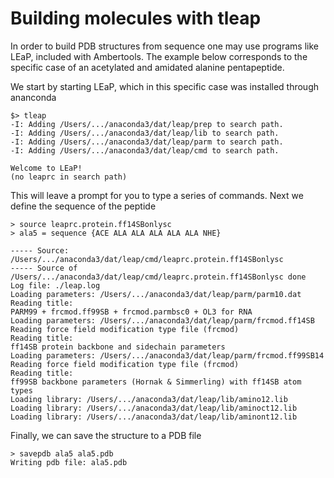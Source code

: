 # Building molecules with tleap 
In order to build PDB structures from sequence
one may use programs like LEaP, included with
Ambertools. The example below corresponds to 
the specific case of an acetylated and amidated 
alanine pentapeptide.

We start by starting LEaP, which in this
specific case was installed through ananconda

```
$> tleap
-I: Adding /Users/.../anaconda3/dat/leap/prep to search path.
-I: Adding /Users/.../anaconda3/dat/leap/lib to search path.
-I: Adding /Users/.../anaconda3/dat/leap/parm to search path.
-I: Adding /Users/.../anaconda3/dat/leap/cmd to search path.

Welcome to LEaP!
(no leaprc in search path)
```

This will leave a prompt for you to type a series
of commands. Next we define the sequence of the peptide

```
> source leaprc.protein.ff14SBonlysc
> ala5 = sequence {ACE ALA ALA ALA ALA ALA NHE}

----- Source: /Users/.../anaconda3/dat/leap/cmd/leaprc.protein.ff14SBonlysc
----- Source of /Users/.../anaconda3/dat/leap/cmd/leaprc.protein.ff14SBonlysc done
Log file: ./leap.log
Loading parameters: /Users/.../anaconda3/dat/leap/parm/parm10.dat
Reading title:
PARM99 + frcmod.ff99SB + frcmod.parmbsc0 + OL3 for RNA
Loading parameters: /Users/.../anaconda3/dat/leap/parm/frcmod.ff14SB
Reading force field modification type file (frcmod)
Reading title:
ff14SB protein backbone and sidechain parameters
Loading parameters: /Users/.../anaconda3/dat/leap/parm/frcmod.ff99SB14
Reading force field modification type file (frcmod)
Reading title:
ff99SB backbone parameters (Hornak & Simmerling) with ff14SB atom types
Loading library: /Users/.../anaconda3/dat/leap/lib/amino12.lib
Loading library: /Users/.../anaconda3/dat/leap/lib/aminoct12.lib
Loading library: /Users/.../anaconda3/dat/leap/lib/aminont12.lib
```

Finally, we can save the structure to a PDB file
```
> savepdb ala5 ala5.pdb
Writing pdb file: ala5.pdb
```
